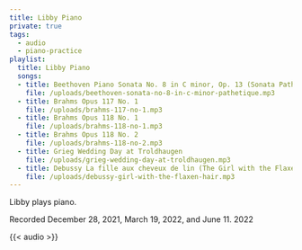 ```yaml
---
title: Libby Piano
private: true
tags:
  - audio
  - piano-practice
playlist:
  title: Libby Piano
  songs:
  - title: Beethoven Piano Sonata No. 8 in C minor, Op. 13 (Sonata Pathétique)
    file: /uploads/beethoven-sonata-no-8-in-c-minor-pathetique.mp3
  - title: Brahms Opus 117 No. 1
    file: /uploads/brahms-117-no-1.mp3
  - title: Brahms Opus 118 No. 1
    file: /uploads/brahms-118-no-1.mp3
  - title: Brahms Opus 118 No. 2
    file: /uploads/brahms-118-no-2.mp3
  - title: Grieg Wedding Day at Troldhaugen
    file: /uploads/grieg-wedding-day-at-troldhaugen.mp3
  - title: Debussy La fille aux cheveux de lin (The Girl with the Flaxen Hair)
    file: /uploads/debussy-girl-with-the-flaxen-hair.mp3
---
```

Libby plays piano.

Recorded December 28, 2021, March 19, 2022, and June 11. 2022

<!--more-->

{{< audio >}}

